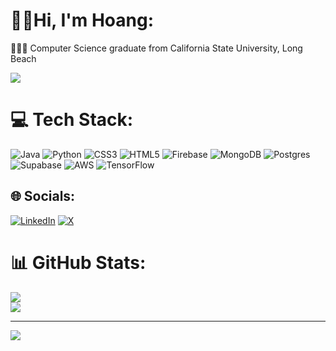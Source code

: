 # 👋🏼Hi, I'm Hoang:
👨🏻‍🎓 Computer Science graduate from California State University, Long Beach

![](https://github-readme-stats.vercel.app/api?username=hsoang&theme=dark&hide_border=false&include_all_commits=false&count_private=false)<br/>

# 💻 Tech Stack:
![Java](https://img.shields.io/badge/java-%23ED8B00.svg?style=for-the-badge&logo=openjdk&logoColor=white) ![Python](https://img.shields.io/badge/python-3670A0?style=for-the-badge&logo=python&logoColor=ffdd54) ![CSS3](https://img.shields.io/badge/css3-%231572B6.svg?style=for-the-badge&logo=css3&logoColor=white) ![HTML5](https://img.shields.io/badge/html5-%23E34F26.svg?style=for-the-badge&logo=html5&logoColor=white) ![Firebase](https://img.shields.io/badge/firebase-a08021?style=for-the-badge&logo=firebase&logoColor=ffcd34)  ![MongoDB](https://img.shields.io/badge/MongoDB-%234ea94b.svg?style=for-the-badge&logo=mongodb&logoColor=white) ![Postgres](https://img.shields.io/badge/postgres-%23316192.svg?style=for-the-badge&logo=postgresql&logoColor=white) ![Supabase](https://img.shields.io/badge/Supabase-3ECF8E?style=for-the-badge&logo=supabase&logoColor=white) ![AWS](https://img.shields.io/badge/AWS-%23FF9900.svg?style=for-the-badge&logo=amazon-aws&logoColor=white) ![TensorFlow](https://img.shields.io/badge/TensorFlow-%23FF6F00.svg?style=for-the-badge&logo=TensorFlow&logoColor=white) 
## 🌐 Socials:
[![LinkedIn](https://img.shields.io/badge/LinkedIn-%230077B5.svg?logo=linkedin&logoColor=white)](https://linkedin.com/in/hoang-le-155ba21a1) [![X](https://img.shields.io/badge/X-black.svg?logo=X&logoColor=white)](https://x.com/hsoangs) 
# 📊 GitHub Stats:
![](https://github-readme-streak-stats.herokuapp.com/?user=hsoang&theme=dark&hide_border=false)<br/>
![](https://github-readme-stats.vercel.app/api/top-langs/?username=hsoang&theme=dark&hide_border=false&include_all_commits=false&count_private=false&layout=compact)


---
[![](https://visitcount.itsvg.in/api?id=hsoang&icon=0&color=0)](https://visitcount.itsvg.in)


